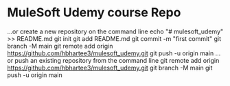 # MuleSoft Udemy course Repo

…or create a new repository on the command line
echo "# mulesoft_udemy" >> README.md
git init
git add README.md
git commit -m "first commit"
git branch -M main
git remote add origin https://github.com/hbhartee3/mulesoft_udemy.git
git push -u origin main
…or push an existing repository from the command line
git remote add origin https://github.com/hbhartee3/mulesoft_udemy.git
git branch -M main
git push -u origin main